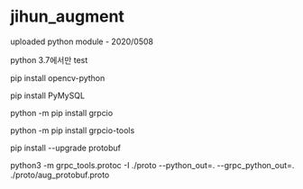 # jihun_augment

uploaded python module - 2020/0508


python 3.7에서만 test




pip install opencv-python

pip install PyMySQL

python -m pip install grpcio

python -m pip install grpcio-tools

pip install --upgrade protobuf 

python3 -m grpc_tools.protoc -I ./proto --python_out=. --grpc_python_out=. ./proto/aug_protobuf.proto

